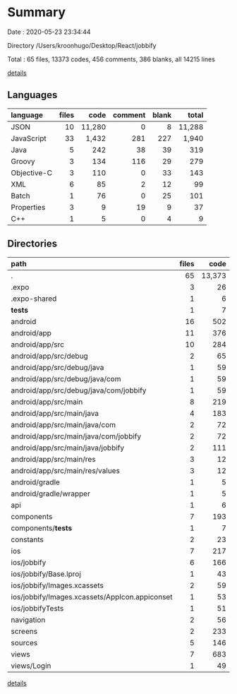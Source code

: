 # Summary

Date : 2020-05-23 23:34:44

Directory /Users/kroonhugo/Desktop/React/jobbify

Total : 65 files,  13373 codes, 456 comments, 386 blanks, all 14215 lines

[details](details.md)

## Languages
| language | files | code | comment | blank | total |
| :--- | ---: | ---: | ---: | ---: | ---: |
| JSON | 10 | 11,280 | 0 | 8 | 11,288 |
| JavaScript | 33 | 1,432 | 281 | 227 | 1,940 |
| Java | 5 | 242 | 38 | 39 | 319 |
| Groovy | 3 | 134 | 116 | 29 | 279 |
| Objective-C | 3 | 110 | 0 | 33 | 143 |
| XML | 6 | 85 | 2 | 12 | 99 |
| Batch | 1 | 76 | 0 | 25 | 101 |
| Properties | 3 | 9 | 19 | 9 | 37 |
| C++ | 1 | 5 | 0 | 4 | 9 |

## Directories
| path | files | code | comment | blank | total |
| :--- | ---: | ---: | ---: | ---: | ---: |
| . | 65 | 13,373 | 456 | 386 | 14,215 |
| .expo | 3 | 26 | 0 | 3 | 29 |
| .expo-shared | 1 | 6 | 0 | 1 | 7 |
| __tests__ | 1 | 7 | 4 | 4 | 15 |
| android | 16 | 502 | 175 | 112 | 789 |
| android/app | 11 | 376 | 151 | 73 | 600 |
| android/app/src | 10 | 284 | 40 | 50 | 374 |
| android/app/src/debug | 2 | 65 | 8 | 9 | 82 |
| android/app/src/debug/java | 1 | 59 | 8 | 6 | 73 |
| android/app/src/debug/java/com | 1 | 59 | 8 | 6 | 73 |
| android/app/src/debug/java/com/jobbify | 1 | 59 | 8 | 6 | 73 |
| android/app/src/main | 8 | 219 | 32 | 41 | 292 |
| android/app/src/main/java | 4 | 183 | 30 | 33 | 246 |
| android/app/src/main/java/com | 2 | 72 | 17 | 13 | 102 |
| android/app/src/main/java/com/jobbify | 2 | 72 | 17 | 13 | 102 |
| android/app/src/main/java/jobbify | 2 | 111 | 13 | 20 | 144 |
| android/app/src/main/res | 3 | 12 | 2 | 4 | 18 |
| android/app/src/main/res/values | 3 | 12 | 2 | 4 | 18 |
| android/gradle | 1 | 5 | 0 | 1 | 6 |
| android/gradle/wrapper | 1 | 5 | 0 | 1 | 6 |
| api | 1 | 6 | 0 | 2 | 8 |
| components | 7 | 193 | 0 | 39 | 232 |
| components/__tests__ | 1 | 7 | 0 | 4 | 11 |
| constants | 2 | 23 | 0 | 5 | 28 |
| ios | 7 | 217 | 0 | 40 | 257 |
| ios/jobbify | 6 | 166 | 0 | 25 | 191 |
| ios/jobbify/Base.lproj | 1 | 43 | 0 | 1 | 44 |
| ios/jobbify/Images.xcassets | 2 | 59 | 0 | 2 | 61 |
| ios/jobbify/Images.xcassets/AppIcon.appiconset | 1 | 53 | 0 | 1 | 54 |
| ios/jobbifyTests | 1 | 51 | 0 | 15 | 66 |
| navigation | 2 | 56 | 3 | 9 | 68 |
| screens | 2 | 233 | 0 | 22 | 255 |
| sources | 5 | 146 | 0 | 19 | 165 |
| views | 7 | 683 | 29 | 103 | 815 |
| views/Login | 1 | 49 | 0 | 9 | 58 |

[details](details.md)